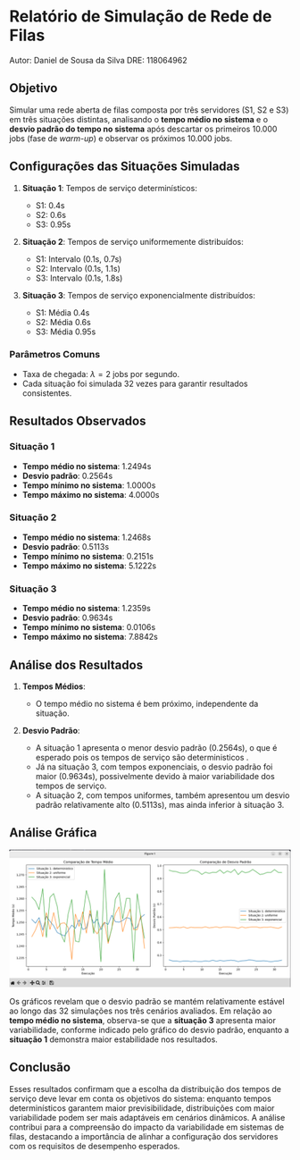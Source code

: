 # Relatório de Simulação de Rede de Filas

Autor: Daniel de Sousa da Silva
DRE: 118064962

## Objetivo

Simular uma rede aberta de filas composta por três servidores (S1, S2 e S3) em três situações distintas, analisando o **tempo médio no sistema** e o **desvio padrão do tempo no sistema** após descartar os primeiros 10.000 jobs (fase de _warm-up_) e observar os próximos 10.000 jobs.

## Configurações das Situações Simuladas

1. **Situação 1**: Tempos de serviço determinísticos:

   - S1: 0.4s
   - S2: 0.6s
   - S3: 0.95s

2. **Situação 2**: Tempos de serviço uniformemente distribuídos:

   - S1: Intervalo (0.1s, 0.7s)
   - S2: Intervalo (0.1s, 1.1s)
   - S3: Intervalo (0.1s, 1.8s)

3. **Situação 3**: Tempos de serviço exponencialmente distribuídos:
   - S1: Média 0.4s
   - S2: Média 0.6s
   - S3: Média 0.95s

### Parâmetros Comuns

- Taxa de chegada: $\lambda = 2$ jobs por segundo.
- Cada situação foi simulada 32 vezes para garantir resultados consistentes.

## Resultados Observados

### Situação 1

- **Tempo médio no sistema**: 1.2494s
- **Desvio padrão**: 0.2564s
- **Tempo mínimo no sistema**: 1.0000s
- **Tempo máximo no sistema**: 4.0000s

### Situação 2

- **Tempo médio no sistema**: 1.2468s
- **Desvio padrão**: 0.5113s
- **Tempo mínimo no sistema**: 0.2151s
- **Tempo máximo no sistema**: 5.1222s

### Situação 3

- **Tempo médio no sistema**: 1.2359s
- **Desvio padrão**: 0.9634s
- **Tempo mínimo no sistema**: 0.0106s
- **Tempo máximo no sistema**: 7.8842s

## Análise dos Resultados

1. **Tempos Médios**:

   - O tempo médio no sistema é bem próximo, independente da situação.

2. **Desvio Padrão**:
   - A situação 1 apresenta o menor desvio padrão (0.2564s), o que é esperado pois os tempos de serviço são deterministicos .
   - Já na situação 3, com tempos exponenciais, o desvio padrão foi maior (0.9634s), possivelmente devido à maior variabilidade dos tempos de serviço.
   - A situação 2, com tempos uniformes, também apresentou um desvio padrão relativamente alto (0.5113s), mas ainda inferior à situação 3.

## Análise Gráfica

![Gráficos de simulações](assets/plot_simulations.png)

Os gráficos revelam que o desvio padrão se mantém relativamente estável ao longo das 32 simulações nos três cenários avaliados. Em relação ao **tempo médio no sistema**, observa-se que a **situação 3** apresenta maior variabilidade, conforme indicado pelo gráfico do desvio padrão, enquanto a **situação 1** demonstra maior estabilidade nos resultados.

## Conclusão

Esses resultados confirmam que a escolha da distribuição dos tempos de serviço deve levar em conta os objetivos do sistema: enquanto tempos determinísticos garantem maior previsibilidade, distribuições com maior variabilidade podem ser mais adaptáveis em cenários dinâmicos. A análise contribui para a compreensão do impacto da variabilidade em sistemas de filas, destacando a importância de alinhar a configuração dos servidores com os requisitos de desempenho esperados.
